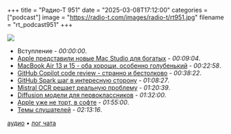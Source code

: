 +++
title = "Радио-Т 951"
date = "2025-03-08T17:12:00"
categories = ["podcast"]
image = "https://radio-t.com/images/radio-t/rt951.jpg"
filename = "rt_podcast951"
+++

![](https://radio-t.com/images/radio-t/rt951.jpg)

- Вступление - *00:00:00*.
- [Apple представили новые Mac Studio для богатых](https://www.theverge.com/news/624193/apple-mac-studio-m4-max-m3-ultra-launch-price-specs-availability) - *00:09:04*.
- [MacBook Air 13 и 15 - оба хороши, особенно голубенький](https://www.apple.com/macbook-air/) - *00:22:58*.
- [GitHub Copilot code review - странно и бестолково](https://docs-internal.github.com/en/copilot/using-github-copilot/code-review/using-copilot-code-review) - *00:38:22*.
- [GitHub Spark шаг в интересную сторону](https://githubnext.com/projects/github-spark) - *01:08:27*.
- [Mistral OCR решает реальную проблему](https://mistral.ai/en/news/mistral-ocr) - *01:20:39*.
- [Diffusion модели для первоклассников](https://rnikhil.com/2025/03/06/diffusion-models-eval) - *01:32:00*.
- [Apple уже не торт, в софте](https://www.eliseomartelli.it/blog/2025-03-02-apple-quality) - *01:55:00*.
- [Темы слушателей](https://radio-t.com/p/2025/03/04/prep-951/) - *02:13:16*.


[аудио](https://cdn.radio-t.com/rt_podcast951.mp3) • [лог чата](https://chat.radio-t.com/logs/radio-t-951.html)
<audio src="https://cdn.radio-t.com/rt_podcast951.mp3" preload="none"></audio>
